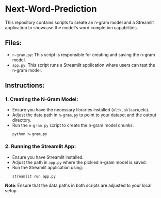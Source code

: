 # Next-Word-Prediction

This repository contains scripts to create an n-gram model and a Streamlit application to showcase the model's word completion capabilities.

## Files:

- `n-gram.py`: This script is responsible for creating and saving the n-gram model.
- `app.py`: This script runs a Streamlit application where users can test the n-gram model.

## Instructions:

### 1. Creating the N-Gram Model:
- Ensure you have the necessary libraries installed (`nltk`, `sklearn`,etc).
- Adjust the data path in `n-gram.py` to point to your dataset and the output directory.
- Run the `n-gram.py` script to create the n-gram model chunks.
  ```
  python n-gram.py
  ```

### 2. Running the Streamlit App:
- Ensure you have Streamlit installed.
- Adjust the path in `app.py` where the pickled n-gram model is saved.
- Run the Streamlit application using:
  ```
  streamlit run app.py
  ```

**Note**: Ensure that the data paths in both scripts are adjusted to your local setup.
